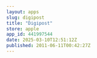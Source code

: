 ```yaml
---
layout: apps
slug: digipost
title: "Digipost"
store: apple
app_id: 441997544
date: 2025-03-10T12:51:12Z
published: 2011-06-11T00:42:27Z
---
```

